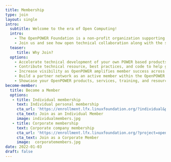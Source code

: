 ```yaml
---
title: Membership
type: join
layout: single
intro:
  subtitle: Welcome to the era of Open Computing!
  intro:
    - The OpenPOWER Foundation is a non-profit organization supporting the free and open RISC instruction set architecture and extensions. We enable open community collaboration, technology advancements in the OpenPOWER ecosystem, and visibility of OpenPOWER successes.
    - Join us and see how open technical collaboration along with the support of many OpenPOWER programs can help drive your business forward.
  teaser:
     title: Why Join?
  options:
    - Accelerate technical development of your own POWER based products
    - Contribute technical resource, best practices, and code to help guide and influence OpenPOWER deliverables
    - Increase visibility as OpenPOWER amplifies member success across the industry
    - Build a partner network as an active member within the OpenPOWER community
    - Showcase your OpenPOWER products, services, training, and resources on OpenPOWER Ready
become-member:
  title: Become a Member
  options:
   - title: Individual membership
     text: Individual personal membership
     cta_url: 'https://enrollment.lfx.linuxfoundation.org/?individual&project=openpowerfoundation'
     cta_text: Join as an Individual Member
     image: individualmembers.jpg
   - title: Corporate membership
     text: Corporate company membership
     cta_url: 'https://enrollment.lfx.linuxfoundation.org/?project=openpowerfoundation'
     cta_text: Join as a Corporate Member
     image:  corporatemembers.jpg
date: 2022-01-03
draft: false
---
```

